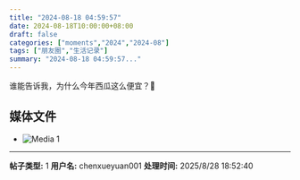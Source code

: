 ```yaml
---
title: "2024-08-18 04:59:57"
date: 2024-08-18T10:00:00+08:00
draft: false
categories: ["moments","2024","2024-08"]
tags: ["朋友圈","生活记录"]
summary: "2024-08-18 04:59:57..."
---
```


谁能告诉我，为什么今年西瓜这么便宜？🤔

## 媒体文件

- ![Media 1](/Moments/photos/2024-08-18/202408180459570.jpg)

---

**帖子类型:** 1
**用户名:** chenxueyuan001
**处理时间:** 2025/8/28 18:52:40